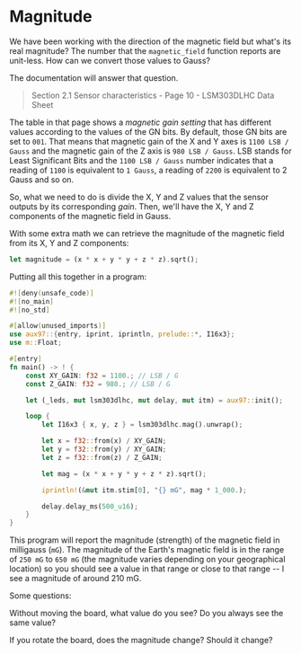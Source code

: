 # Magnitude

We have been working with the direction of the magnetic field but what's its real magnitude? The
number that the `magnetic_field` function reports are unit-less. How can we convert those values to
Gauss?

The documentation will answer that question.

> Section 2.1 Sensor characteristics - Page 10 - LSM303DLHC Data Sheet

The table in that page shows a *magnetic gain setting* that has different values according to the
values of the GN bits. By default, those GN bits are set to `001`. That means that magnetic gain of
the X and Y axes is `1100 LSB / Gauss` and the magnetic gain of the Z axis is `980 LSB / Gauss`. LSB
stands for Least Significant Bits and the `1100 LSB / Gauss` number indicates that a reading of
`1100` is equivalent to `1 Gauss`, a reading of `2200` is equivalent to 2 Gauss and so on.

So, what we need to do is divide the X, Y and Z values that the sensor outputs by its corresponding
*gain*. Then, we'll have the X, Y and Z components of the magnetic field in Gauss.

With some extra math we can retrieve the magnitude of the magnetic field from its X, Y and Z
components:

``` rust
let magnitude = (x * x + y * y + z * z).sqrt();
```

Putting all this together in a program:

``` rust
#![deny(unsafe_code)]
#![no_main]
#![no_std]

#[allow(unused_imports)]
use aux97::{entry, iprint, iprintln, prelude::*, I16x3};
use m::Float;

#[entry]
fn main() -> ! {
    const XY_GAIN: f32 = 1100.; // LSB / G
    const Z_GAIN: f32 = 980.; // LSB / G

    let (_leds, mut lsm303dlhc, mut delay, mut itm) = aux97::init();

    loop {
        let I16x3 { x, y, z } = lsm303dlhc.mag().unwrap();

        let x = f32::from(x) / XY_GAIN;
        let y = f32::from(y) / XY_GAIN;
        let z = f32::from(z) / Z_GAIN;

        let mag = (x * x + y * y + z * z).sqrt();

        iprintln!(&mut itm.stim[0], "{} mG", mag * 1_000.);

        delay.delay_ms(500_u16);
    }
}
```

This program will report the magnitude (strength) of the magnetic field in milligauss (`mG`). The
magnitude of the Earth's magnetic field is in the range of `250 mG` to `650 mG` (the magnitude
varies depending on your geographical location) so you should see a value in that range or close to
that range -- I see a magnitude of around 210 mG.

Some questions:

Without moving the board, what value do you see? Do you always see the same value?

If you rotate the board, does the magnitude change? Should it change?
